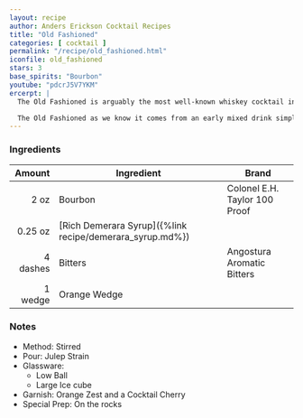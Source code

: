 ```yaml
---
layout: recipe
author: Anders Erickson Cocktail Recipes
title: "Old Fashioned"
categories: [ cocktail ]
permalink: "/recipe/old_fashioned.html"
iconfile: old_fashioned
stars: 3
base_spirits: "Bourbon"
youtube: "pdcrJ5V7YKM"
ercerpt: |
  The Old Fashioned is arguably the most well-known whiskey cocktail in the world. Essentially just a slug of bourbon that’s been lightly sweetened with sugar and modified with a couple dashes of bitters, it’s dead simple to make, but within this basic template is a world of opinions and flavor.<br /><br />

  The Old Fashioned as we know it comes from an early mixed drink simply called the Whiskey Cocktail, thought to be popularized in the late 1700s when it was fashionable to add a few dashes of bitters to a glass of whiskey. The cocktail’s creation goes hand in hand with the proliferation of both whiskey and commercial bitters, an aromatic ingredient with medicinal origins that involved steeping herbs, barks, botanicals, and other plant extracts in spirits to create a curative that could be mixed with water or other ingredients, often to aid in digestion.
---
```


### Ingredients

|   Amount | Ingredient                                               | Brand                         |
| -------: | -------------------------------------------------------- | ----------------------------- |
|     2 oz | Bourbon                                                  | Colonel E.H. Taylor 100 Proof |
|  0.25 oz | [Rich Demerara Syrup]({%link recipe/demerara_syrup.md%}) |
| 4 dashes | Bitters                                                  | Angostura Aromatic Bitters    |
|  1 wedge | Orange Wedge                                             |

### Notes

- Method: Stirred
- Pour: Julep Strain
- Glassware:
  - Low Ball
  - Large Ice cube
- Garnish: Orange Zest and a Cocktail Cherry
- Special Prep: On the rocks
